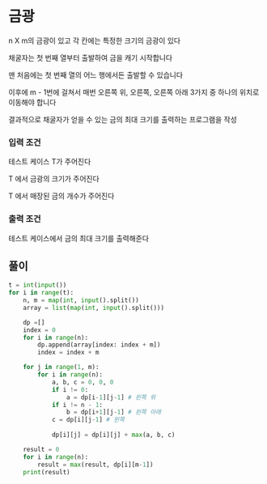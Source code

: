 # 금광

n X m의 금광이 있고 각 칸에는 특정한 크기의 금광이 있다

채굴자는 첫 번째 열부터 출발하여 금을 캐기 시작합니다

맨 처음에는 첫 번째 열의 어느 행에서든 출발할 수 있습니다

이후에 m - 1번에 걸쳐서 매번 오른쪽 위, 오른쪽, 오른쪽 아래 3가지 중 하나의 위치로 이동해야 합니다

결과적으로 채굴자가 얻을 수 있는 금의 최대 크기를 출력하는 프로그램을 작성

### 입력 조건

테스트 케이스 T가 주어진다

T 에서 금광의 크기가 주어진다

T 에서 매장된 금의 개수가 주어진다

### 출력 조건

테스트 케이스에서 금의 최대 크기를 출력해준다

## 풀이

```python
t = int(input())
for i in range(t):
    n, m = map(int, input().split())
    array = list(map(int, input().split()))

    dp =[]
    index = 0
    for i in range(n):
        dp.append(array[index: index + m])
        index = index + m

    for j in range(1, m):
        for i in range(n):
            a, b, c = 0, 0, 0
            if i != 0:
                a = dp[i-1][j-1] # 왼쪽 위
            if i != n - 1:
                b = dp[i+1][j-1] # 왼쪽 아래
            c = dp[i][j-1] # 왼쪽
                
            dp[i][j] = dp[i][j] + max(a, b, c)

    result = 0
    for i in range(n):
        result = max(result, dp[i][m-1])
    print(result)
```